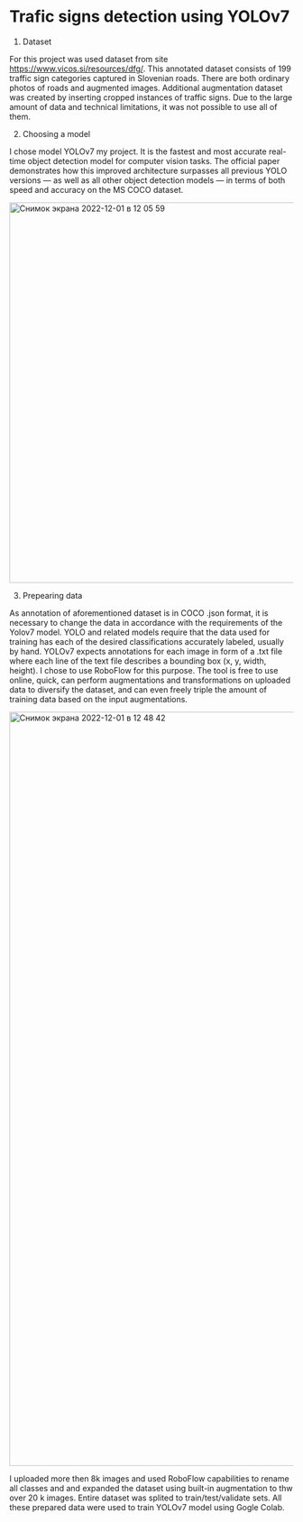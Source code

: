 # Trafic signs detection using YOLOv7

1. Dataset 

For this project was used dataset from site https://www.vicos.si/resources/dfg/. This annotated dataset consists of 199 traffic sign categories captured in Slovenian roads. There are both ordinary photos of roads and augmented images. Additional augmentation dataset was created by inserting cropped instances of traffic signs. Due to the large amount of data and technical limitations, it was not possible to use all of them.
 
2. Сhoosing a model 

I chose model YOLOv7 my project. It is the fastest and most accurate real-time object detection model for computer vision tasks. The official paper demonstrates how this improved architecture surpasses all previous YOLO versions — as well as all other object detection models — in terms of both speed and accuracy on the MS COCO dataset. 

<img width="675" alt="Снимок экрана 2022-12-01 в 12 05 59" src="https://user-images.githubusercontent.com/111921768/205037219-7b5e0f60-2c8f-46dc-9ca6-c67e95bc68b9.png">

3. Prepearing data 

As annotation of aforementioned dataset is in COCO .json format, it is necessary to change the data in accordance with the requirements of the Yolov7 model. YOLO and related models require that the data used for training has each of the desired classifications accurately labeled, usually by hand. YOLOv7 expects annotations for each image in form of a .txt file where each line of the text file describes a bounding box (x, y, width, height). I chose to use RoboFlow for this purpose. The tool is free to use online, quick, can perform augmentations and transformations on uploaded data to diversify the dataset, and can even freely triple the amount of training data based on the input augmentations. 

<img width="1338" alt="Снимок экрана 2022-12-01 в 12 48 42" src="https://user-images.githubusercontent.com/111921768/205045339-b1d889f6-42d4-493b-9caa-2efe11a353a5.png">

I uploaded more then 8k images and used RoboFlow capabilities to rename all classes and and expanded the dataset using built-in augmentation to thw over 20 k images. Entire dataset was splited to train/test/validate sets. All these prepared data were used to train YOLOv7 model using Gogle Colab. 





